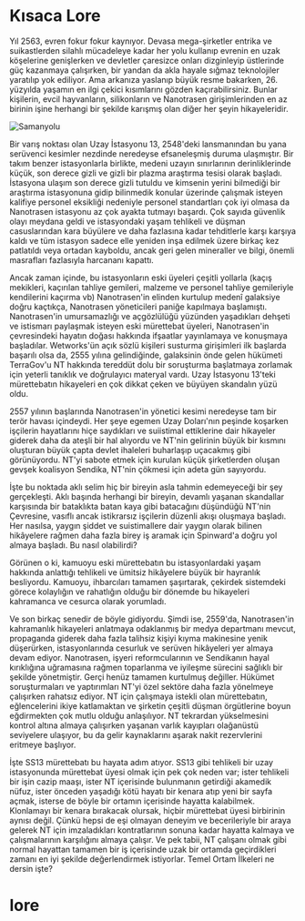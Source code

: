# Kısaca Lore

Yıl 2563, evren fokur fokur kaynıyor. Devasa mega-şirketler entrika ve suikastlerden silahlı mücadeleye kadar her yolu kullanıp evrenin en uzak köşelerine genişlerken ve devletler çaresizce onları dizginleyip üstlerinde güç kazanmaya çalışırken, bir yandan da akla hayale sığmaz teknolojiler yaratılıp yok ediliyor. Ama arkanıza yaslanıp büyük resme bakarken, 26. yüzyılda yaşamın en ilgi çekici kısımlarını gözden kaçırabilirsiniz. Bunlar kişilerin, evcil hayvanların, silikonların ve Nanotrasen girişimlerinden en az birinin işine herhangi bir şekilde karışmış olan diğer her şeyin hikayeleridir.

![Samanyolu](https://github.com/Oynumt1/Psychonaut-Lore/assets/55282547/e56f7868-3574-4c56-b2bf-39342e6f62fd)

Bir varış noktası olan Uzay İstasyonu 13, 2548'deki lansmanından bu yana serüvenci kesimler nezdinde neredeyse efsaneleşmiş duruma ulaşmıştır. Bir takım benzer istasyonlarla birlikte, medeni uzayın sınırlarının derinliklerinde küçük, son derece gizli ve gizli bir plazma araştırma tesisi olarak başladı. İstasyona ulaşım son derece gizli tutuldu ve kimsenin yerini bilmediği bir araştırma istasyonuna gidip bilinmedik konular üzerinde çalışmak isteyen kalifiye personel eksikliği nedeniyle personel standartları çok iyi olmasa da Nanotrasen istasyonu az çok ayakta tutmayı başardı. Çok sayıda güvenlik olayı meydana geldi ve istasyondaki yaşam tehlikeli ve düşman casuslarından kara büyülere ve daha fazlasına kadar tehditlerle karşı karşıya kaldı ve tüm istasyon sadece elle yeniden inşa edilmek üzere birkaç kez patlatıldı veya ortadan kayboldu, ancak geri gelen mineraller ve bilgi, önemli masrafları fazlasıyla harcananı kapattı.

Ancak zaman içinde, bu istasyonların eski üyeleri çeşitli yollarla (kaçış mekikleri, kaçırılan tahliye gemileri, malzeme ve personel tahliye gemileriyle kendilerini kaçırma vb) Nanotrasen'in elinden kurtulup medenî galaksiye doğru kaçtıkça, Nanotrasen yöneticileri paniğe kapılmaya başlamıştı. Nanotrasen'in umursamazlığı ve açgözlülüğü yüzünden yaşadıkları dehşeti ve istismarı paylaşmak isteyen eski mürettebat üyeleri, Nanotrasen'in çevresindeki hayatın doğası hakkında ifşaatlar yayınlamaya ve konuşmaya başladılar. Wetworks'ün açık sözlü kişileri susturma girişimleri ilk başlarda başarılı olsa da, 2555 yılına gelindiğinde, galaksinin önde gelen hükümeti TerraGov'u NT hakkında tereddüt dolu bir soruşturma başlatmaya zorlamak için yeterli tanıklık ve doğrulayıcı materyal vardı. Uzay İstasyonu 13'teki mürettebatın hikayeleri en çok dikkat çeken ve büyüyen skandalın yüzü oldu.

2557 yılının başlarında Nanotrasen'in yönetici kesimi neredeyse tam bir terör havası içindeydi. Her şeye egemen Uzay Doları'nın peşinde koşarken işçilerin hayatlarını hiçe saydıkları ve suiistimal ettiklerine dair hikayeler giderek daha da ateşli bir hal alıyordu ve NT'nin gelirinin büyük bir kısmını oluşturan büyük çapta devlet ihaleleri buharlaşıp uçacakmış gibi görünüyordu. NT'yi sabote etmek için kurulan küçük şirketlerden oluşan gevşek koalisyon Sendika, NT'nin çökmesi için adeta gün sayıyordu.

İşte bu noktada aklı selim hiç bir bireyin asla tahmin edemeyeceği bir şey gerçekleşti. Aklı başında herhangi bir bireyin, devamlı yaşanan skandallar karşısında bir bataklıkta batan kaya gibi batacağını düşündüğü NT'nin Çevresine, vasıflı ancak istikrarsız işçilerin düzenli akışı oluşmaya başladı. Her nasılsa, yaygın şiddet ve suistimallere dair yaygın olarak bilinen hikâyelere rağmen daha fazla birey iş aramak için Spinward'a doğru yol almaya başladı. Bu nasıl olabilirdi?

Görünen o ki, kamuoyu eski mürettebatın bu istasyonlardaki yaşam hakkında anlattığı tehlikeli ve ümitsiz hikâyelere büyük bir hayranlık besliyordu. Kamuoyu, ihbarcıları tamamen şaşırtarak, çekirdek sistemdeki görece kolaylığın ve rahatlığın olduğu bir dönemde bu hikayeleri kahramanca ve cesurca olarak yorumladı.

Ve son birkaç senedir de böyle gidiyordu. Şimdi ise, 2559'da, Nanotrasen'in kahramanlık hikayeleri anlatmaya odaklanmış bir medya departmanı mevcut, propaganda giderek daha fazla talihsiz kişiyi kıyma makinesine yenik düşerürken, istasyonlarında cesurluk ve serüven hikâyeleri yer almaya devam ediyor. Nanotrasen, işyeri reformcularının ve Sendikanın hayal kırıklığına uğramasına rağmen toparlanma ve iyileşme sürecini sağlıklı bir şekilde yönetmiştir. Gerçi henüz tamamen kurtulmuş değiller. Hükümet soruşturmaları ve yaptırımları NT'yi özel sektöre daha fazla yönelmeye çalışırken rahatsız ediyor. NT için çalışmaya istekli olan mürettebatın, eğlencelerini ikiye katlamaktan ve şirketin çeşitli düşman örgütlerine boyun eğdirmekten çok mutlu olduğu anlaşılıyor. NT tekrardan yükselmesini kontrol altına almaya çalışırken yaşanan varlık kayıpları olağanüstü seviyelere ulaşıyor, bu da gelir kaynaklarını aşarak nakit rezervlerini eritmeye başlıyor.

İşte SS13 mürettebatı bu hayata adım atıyor. SS13 gibi tehlikeli bir uzay istasyonunda mürettebat üyesi olmak için pek çok neden var; ister tehlikeli bir işin cazip maaşı, ister NT içerisinde bulunmanın getirdiği akamedik nüfuz, ister önceden yaşadığı kötü hayatı bir kenara atıp yeni bir sayfa açmak, isterse de böyle bir ortamın içerisinde hayatta kalabilmek. Klonlamayı bir kenara bırakacak olursak, hiçbir mürettebat üyesi birbirinin aynısı değil. Çünkü hepsi de eşi olmayan deneyim ve becerileriyle bir araya gelerek NT için imzaladıkları kontratlarının sonuna kadar hayatta kalmaya ve çalışmalarının karşılığını almaya çalışır. Ve pek tabii, NT çalışanı olmak gibi normal hayattan tamamen bir iş içerisinde uzak bir ortamda geçirdikleri zamanı en iyi şekilde değerlendirmek istiyorlar. Temel Ortam İlkeleri ne dersin işte?
# lore

